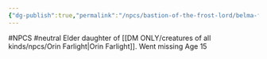```yaml
---
{"dg-publish":true,"permalink":"/npcs/bastion-of-the-frost-lord/belma-farlight/"}
---
```


#NPCS #neutral
Elder daughter of [[DM ONLY/creatures of all kinds/npcs/Orin Farlight\|Orin Farlight]]. Went missing
Age 15